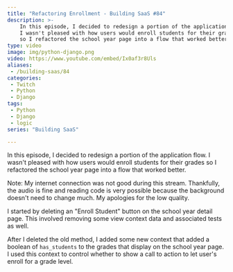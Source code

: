 ```yaml
---
title: "Refactoring Enrollment - Building SaaS #84"
description: >-
    In this episode, I decided to redesign a portion of the application flow.
    I wasn't pleased with how users would enroll students for their grades
    so I refactored the school year page into a flow that worked better.
type: video
image: img/python-django.png
video: https://www.youtube.com/embed/Ix0af3r8Uls
aliases:
 - /building-saas/84
categories:
 - Twitch
 - Python
 - Django
tags:
 - Python
 - Django
 - logic
series: "Building SaaS"

---
```


In this episode, I decided to redesign a portion of the application flow.
I wasn't pleased with how users would enroll students for their grades
so I refactored the school year page into a flow that worked better.

Note:
My internet connection was not good
during this stream.
Thankfully,
the audio is fine
and reading code is very possible
because the background doesn't need to change much.
My apologies for the low quality.

I started by deleting an "Enroll Student" button
on the school year detail page.
This involved removing some view context data
and associated tests as well.

After I deleted the old method,
I added some new context that added a boolean
of `has_students` to the grades
that display on the school year page.
I used this context
to control whether to show a call to action
to let user's enroll for a grade level.
